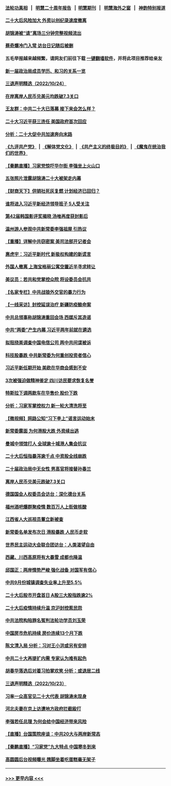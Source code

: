 #### [法轮功真相](https://github.com/gfw-breaker/truth/blob/master/README.md?t=0) &nbsp;&nbsp;|&nbsp;&nbsp; [明慧二十周年报告](https://github.com/gfw-breaker/mh-reports/blob/master/README.md?t=0) &nbsp;&nbsp;|&nbsp;&nbsp;[明慧期刊](https://github.com/gfw-breaker/mh-qikan) &nbsp;&nbsp;|&nbsp;&nbsp; [明慧海外之窗](https://github.com/gfw-breaker/mh-news/blob/master/README.md?t=0) &nbsp;&nbsp;|&nbsp;&nbsp; [神韵特别报道](https://github.com/gfw-breaker/mh-news/blob/master/shenyun.md?t=0)
#### [二十大后风险加大 外资以创纪录速度撤离](../pages/nsc413/n13852213.md?t=10251450) 
#### [胡锦涛被“请”离场三分钟完整视频流出](../pages/nsc413/n13852163.md?t=10251450) 
#### [蔡奇爆冷门入常 访台日记随后被删](../pages/nsc413/n13852198.md?t=10251450) 
#### 五毛举报越来越频繁，请网友们前往下载 [一键翻墙软件](https://github.com/gfw-breaker/ssr-accounts)，并将此项目推荐给亲友
#### [新一届政治局成员学历、和习的关系一览](../pages/nsc413/n13852149.md?t=10251450) 
#### [三退声明精选（2022/10/24）](../pages/nsc413/n13852215.md?t=10251450) 
#### [在岸离岸人民币兑美元均跌破7.3关口](../pages/nsc413/n13852171.md?t=10251450) 
#### [王友群：中共二十大已落幕 接下来会怎么样？](../pages/nsc413/n13852000.md?t=10251450) 
#### [二十大习近平获三连任 美国政府首次回应](../pages/nsc413/n13852054.md?t=10251450) 
#### [分析：二十大促中共加速奔向末路](../pages/nsc413/n13852110.md?t=10251450) 
#### [《九评共产党》](https://github.com/begood0513/9ping.md/blob/master/README.md) &nbsp;|&nbsp; [《解体党文化》](../../../../jtdwh.md/blob/master/README.md)  &nbsp;|&nbsp; [《共产主义的终极目的》](../../../../gczydzjmd.md/blob/master/README.md) &nbsp;|&nbsp; [《魔鬼在统治我们的世界》](../../../../mgztzwmdsj.md/blob/master/README.md) 
#### [【秦鹏直播】习家党惊吓华尔街 李强坐上火山口](../pages/nsc413/n13852079.md?t=10251450) 
#### [五张照片泄露胡锦涛二十大被架走内幕](../pages/nsc413/n13851897.md?t=10251450) 
#### [【财商天下】供销社死灰复燃 计划经济已回归？](../pages/nsc413/n13852039.md?t=10251450) 
#### [谁将进入习近平新经济领导班子 5人受关注](../pages/nsc413/n13852035.md?t=10251450) 
#### [第42届韩国影评奖揭晓 汤唯再度获封影后](../pages/nsc413/n13852028.md?t=10251450) 
#### [温州游人参观中共新常委李强祖屋 引热议](../pages/nsc413/n13852057.md?t=10251450) 
#### [【重播】详解中共窃密案 美司法部开记者会](../pages/nsc413/n13852027.md?t=10251450) 
#### [惠虎宇：习近平新时代 新极权构建的新谎言](../pages/nsc413/n13852053.md?t=10251450) 
#### [外国人撤离 上海宝格丽公寓空置近半寻求转让](../pages/nsc413/n13851639.md?t=10251450) 
#### [美议员：若共和党掌控众院 将设委员会抗共](../pages/nsc413/n13851884.md?t=10251450) 
#### [【名家专栏】中共战狼外交官的暴力行为](../pages/nsc413/n13851803.md?t=10251450) 
#### [【一线采访】封控延误治疗 新疆防疫酿命案](../pages/nsc413/n13851764.md?t=10251450) 
#### [中共总领事称胡锦涛重回会场 西媒斥其造谣](../pages/nsc413/n13852005.md?t=10251450) 
#### [中共“两委”产生内幕 习近平两年前就在遴选](../pages/nsc413/n13851751.md?t=10251450) 
#### [拟阻挠美调查中国电信公司 两中共间谍被诉](../pages/nsc413/n13851990.md?t=10251450) 
#### [科技股暴跌 中共新常委为何重创投资者信心](../pages/nsc413/n13851977.md?t=10251450) 
#### [习近平新任期开始 美欧在华商会感到不安](../pages/nsc413/n13851859.md?t=10251450) 
#### [3次被强迫做精神鉴定 四川访民要求恢复名誉](../pages/nsc413/n13851812.md?t=10251450) 
#### [特斯拉下调两款车在华售价 股价下跌](../pages/nsc413/n13851833.md?t=10251450) 
#### [分析：习家军掌控权力 新一轮大清洗将至](../pages/nsc413/n13851807.md?t=10251450) 
#### [【微视频】网路公知“习下李上”谣言运动始末](../pages/nsc413/n13851856.md?t=10251450) 
#### [新常委露面 为何港股大跌 外资续出逃](../pages/nsc413/n13851860.md?t=10251450) 
#### [曼城中领馆打人 全球逾十城港人集会抗议](../pages/nsc413/n13851559.md?t=10251450) 
#### [二十大后恒指暴泻逾千点 中资股全线崩跌](../pages/nsc413/n13851857.md?t=10251450) 
#### [二十届政治局中无女性 男高官将接替孙春兰](../pages/nsc413/n13851707.md?t=10251450) 
#### [离岸人民币兑美元跌破7.3关口](../pages/nsc413/n13851772.md?t=10251450) 
#### [德国国会人权委员会访台：深化德台关系](../pages/nsc413/n13851755.md?t=10251450) 
#### [福州酒吧爆群聚疫情 数百万人上街做核酸](../pages/nsc413/n13851756.md?t=10251450) 
#### [江西省人大巡视员董立新被查](../pages/nsc413/n13851754.md?t=10251450) 
#### [新常委名单发布次日 港股暴跌 人民币走软](../pages/nsc413/n13851548.md?t=10251450) 
#### [世界民主运动大会联合团访台：人类渴望自由](../pages/nsc413/n13851735.md?t=10251450) 
#### [西藏、川西高原将有大暴雪 成都也降温](../pages/nsc413/n13851712.md?t=10251450) 
#### [邱国正：两岸情势严峻 强化战备 对国军有信心](../pages/nsc413/n13851535.md?t=10251450) 
#### [中共9月份城镇调查失业率上升至5.5%](../pages/nsc413/n13851718.md?t=10251450) 
#### [二十大后股市开盘首日 A股三大股指跌逾2%](../pages/nsc413/n13851710.md?t=10251450) 
#### [二十大后疫情持续升温 京沪封控惹民怨](../pages/nsc413/n13851607.md?t=10251450) 
#### [中共法院构陷罪名冤判法轮功学员刘玉荣](../pages/nsc413/n13850139.md?t=10251450) 
#### [中国房市危机持续 房价连续13个月下跌](../pages/nsc413/n13851695.md?t=10251450) 
#### [陈文清入局 分析：习对王小洪或另有安排](../pages/nsc413/n13851525.md?t=10251450) 
#### [中共二十大再提扩内需 专家认为难有起色](../pages/nsc413/n13851593.md?t=10251450) 
#### [胡春华落选后对着习拍掌欢笑 分析：或退居二线](../pages/nsc413/n13851505.md?t=10251450) 
#### [三退声明精选（2022/10/23）](../pages/nsc413/n13851575.md?t=10251450) 
#### [习率一众高官见二十大代表 胡锦涛未现身](../pages/nsc413/n13851472.md?t=10251450) 
#### [河北夫妻在京上访遭地方政府拦截殴打](../pages/nsc413/n13851214.md?t=10251450) 
#### [李强若任总理 为何会给中国经济带来风险](../pages/nsc413/n13851449.md?t=10251450) 
#### [【直播】台国策院座谈：中共20大与两岸新常态](../pages/nsc413/n13851471.md?t=10251450) 
#### [【秦鹏直播】“习家党”九大特点 中国寒冬到来](../pages/nsc413/n13851435.md?t=10251450) 
#### [高圆圆后台视频曝光 翘脚坐着吃蛋糕毫无架子](../pages/nsc413/n13851425.md?t=10251450) 

----
#### [ >>> 更早内容 <<< ](../indexes/nsc413-earlier.md)
